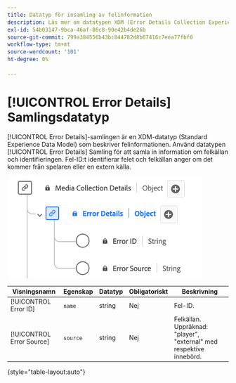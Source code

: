 ```yaml
---
title: Datatyp för insamling av felinformation
description: Läs mer om datatypen XDM (Error Details Collection Experience Data Model).
exl-id: 54b03147-9bca-46af-86c8-90e42b4de26b
source-git-commit: 799a384556b43bc844782d8b67416c7eea77fbf0
workflow-type: tm+mt
source-wordcount: '101'
ht-degree: 0%

---
```


# [!UICONTROL Error Details] Samlingsdatatyp

[!UICONTROL Error Details]-samlingen är en XDM-datatyp (Standard Experience Data Model) som beskriver felinformationen. Använd datatypen [!UICONTROL Error Details] Samling för att samla in information om felkällan och identifieringen. Fel-ID:t identifierar felet och felkällan anger om det kommer från spelaren eller en extern källa.

![Ett diagram över datatypen Error Details.](../images/data-types/error-details-collection.png)

| Visningsnamn | Egenskap | Datatyp | Obligatoriskt | Beskrivning |
|----------------------------|--------------|-----------|----------|-----------------------------------------------|
| [!UICONTROL Error ID] | `name` | string | Nej | Fel-ID. |
| [!UICONTROL Error Source] | `source` | string | Nej | Felkällan. Uppräknad: &quot;player&quot;, &quot;external&quot; med respektive innebörd. |

{style="table-layout:auto"}
